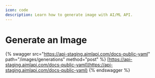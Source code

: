 ```yaml
---
icon: code
description: Learn how to generate image with AI/ML API.
---
```


# Generate an Image

{% swagger src="https://api-staging.aimlapi.com/docs-public-yaml" path="/images/generations" method="post" %}
[https://api-staging.aimlapi.com/docs-public-yaml](https://api-staging.aimlapi.com/docs-public-yaml)
{% endswagger %}

